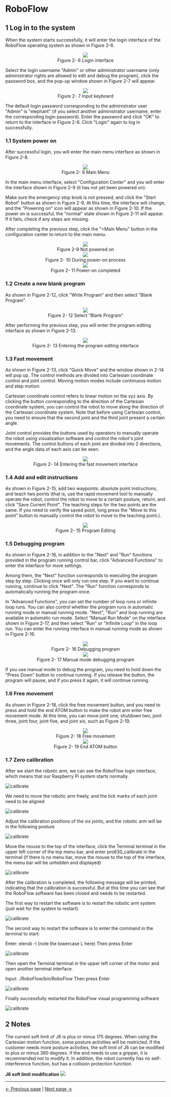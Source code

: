 # RoboFlow



## 1 Log in to the system

When the system starts successfully, it will enter the login interface of the RoboFlow operating system as shown in Figure 2-6.

<div align=center><img src="../resources/2-serialproduct/myCobot Pro 600/English/图片17.png"></div>

<center>Figure 2- 6 Login interface</center>

Select the login username "Admin" or other administrator username (only administrator rights are allowed to edit and debug the program), click the password box, and the pop-up window shown in Figure 2-7 will appear.

<div align=center><img src="../resources/2-serialproduct/myCobot Pro 600/Chinese/Drawing 30.png"></div>

<center>Figure 2- 7 Input keyboard</center>

The default login password corresponding to the administrator user "Admin" is "elephant" (if you select another administrator username, enter the corresponding login password). Enter the password and click "OK" to return to the interface in Figure 2-6. Click "Login" again to log in successfully.

### 1.1 System power on

After successful login, you will enter the main menu interface as shown in Figure 2-8.

<div align=center><img src="../resources/2-serialproduct/myCobot Pro 600/Chinese/Drawing 31.png"></div>

<center>Figure 2- 8 Main Menu</center>

In the main menu interface, select "Configuration Center" and you will enter the interface shown in Figure 2-9 (it has not yet been powered on).

Make sure the emergency stop knob is not pressed, and click the "Start Robot" button as shown in Figure 2-9. At this time, the interface will change, and the "Powering on" icon will appear as shown in Figure 2-10. If the power on is successful, the "normal" state shown in Figure 2-11 will appear. If it fails, check if any steps are missing.

After completing the previous step, click the "<Main Menu" button in the configuration center to return to the main menu.

<div align=center><img src="../resources/2-serialproduct/myCobot Pro 600/Chinese/Drawing 32.png"></div>

<center>Figure 2-9 Not powered on</center>

<div align=center><img src="../resources/2-serialproduct/myCobot Pro 600/Chinese/Drawing 33.png"></div>

<center>Figure 2- 10 During power-on process</center>

<div align=center><img src="../resources/2-serialproduct/myCobot Pro 600/Chinese/Drawing 34.png"></div>

<center>Figure 2- 11 Power-on completed</center>

### 1.2 Create a new blank program

As shown in Figure 2-12, click "Write Program" and then select "Blank Program".

<div align=center><img src="../resources/2-serialproduct/myCobot Pro 600/Chinese/Drawing 35.png"></div>

<center>Figure 2- 12 Select “Blank Program”</center>

After performing the previous step, you will enter the program editing interface as shown in Figure 2-13.

<div align=center><img src="../resources/2-serialproduct/myCobot Pro 600/Chinese/Drawing 36.png"></div>

<center>Figure 2- 13 Entering the program editing interface</center>

### 1.3 Fast movement

As shown in Figure 2-13, click "Quick Move" and the window shown in 2-14 will pop up. The control methods are divided into Cartesian coordinate control and joint control. Moving motion modes include continuous motion and step motion.

Cartesian coordinate control refers to linear motion on the xyz axis. By clicking the button corresponding to the direction of the Cartesian coordinate system, you can control the robot to move along the direction of the Cartesian coordinate system. Note that before using Cartesian control, you need to ensure that the second joint and the third joint present a certain angle.

Joint control provides the buttons used by operators to manually operate the robot using visualization software and control the robot's joint movements. The control buttons of each joint are divided into 2 directions, and the angle data of each axis can be seen.

<div align=center><img src="../resources/2-serialproduct/myCobot Pro 600/Chinese/Drawing 37.png"></div>

<center>Figure 2- 14 Entering the fast movement interface</center>

### 1.4 Add and edit instructions

As shown in Figure 2-15, add two waypoints: absolute point instructions, and teach two points (that is, use the rapid movement tool to manually operate the robot, control the robot to move to a certain posture, return, and click "Save Current Point". The teaching steps for the two points are the same. If you need to verify the saved point, long press the "Move to this point" button to manually control the robot to move to the teaching point.).  

<div align=center><img src="../resources/2-serialproduct/myCobot Pro 600/Chinese/Drawing 38.png"></div>

<center>Figure 2- 15 Program Editing</center>

### 1.5 Debugging program

As shown in Figure 2-16, in addition to the "Next" and "Run" functions provided in the program running control bar, click "Advanced Functions" to enter the interface for more settings.

Among them, the "Next" function corresponds to executing the program step by step. Clicking once will only run one step. If you want to continue running, continue to click "Next". The "Run" function corresponds to automatically running the program once.

In "Advanced Functions", you can set the number of loop runs or infinite loop runs. You can also control whether the program runs in automatic running mode or manual running mode. "Next", "Run" and loop running are available in automatic run mode. Select "Manual Run Mode" on the interface shown in Figure 2-17, and then select "Run" or "Infinite Loop" in the loop run. You can enter the running interface in manual running mode as shown in Figure 2-16.

<div align=center><img src="../resources/2-serialproduct/myCobot Pro 600/Chinese/Drawing 42.png"></div>

<center>Figure 2- 16 Debugging program</center>

<div align=center><img src="../resources/2-serialproduct/myCobot Pro 600/Chinese/Drawing 43.png"></div>

<center>Figure 2- 17 Manual mode debugging program</center>

If you use manual mode to debug the program, you need to hold down the "Press Down" button to continue running. If you release the button, the program will pause, and if you press it again, it will continue running.

### 1.6 Free movement

As shown in Figure 2-18, click the free movement button, and you need to press and hold the end ATOM button to make the robot arm enter free movement mode. At this time, you can move joint one, shutdown two, joint three, joint four, joint five, and joint six, such as Figure 2-19.

<div align=center><img src="../resources/2-serialproduct/myCobot Pro 600/Chinese/Drawing 44.png"></div>

<center>Figure 2- 18 Free movement</center>

<div align=center><img src="../resources/2-serialproduct/myCobot Pro 600/Chinese/机械臂末端图.png"></div>

<center>Figure 2- 19 End ATOM button</center>

### 1.7 Zero calibration

After we start the robotic arm, we can see the RoboFlow login interface, which means that our Raspberry Pi system starts normally.

![calibrate](../resources/2-serialproduct/myCobot%20Pro%20600/Chinese/calibrate1.png)

We need to move the robotic arm freely, and the tick marks of each joint need to be aligned

![calibrate](../resources/2-serialproduct/myCobot%20Pro%20600/Chinese/calibrate1.jpg)

Adjust the calibration positions of the six joints, and the robotic arm will be in the following posture

![calibrate](../resources/2-serialproduct/myCobot%20Pro%20600/Chinese/calibrate2.jpg)

Move the mouse to the top of the interface, click the Terminal terminal in the upper left corner of the top menu bar, and enter pro630_calibrate in the terminal (if there is no menu bar, move the mouse to the top of the interface, the menu bar will be unhidden and displayed)

![calibrate](../resources/4-FirstInstallAndUse/zero_cmd.png)

<!-- ![calibrate](../resources/2-serialproduct/myCobot%20Pro%20600/Chinese/calibrate2.png) -->

After the calibration is completed, the following message will be printed, indicating that the calibration is successful. But at this time you can see that the RoboFlow software has been closed and needs to be restarted.

<!-- ![calibrate](../resources/2-serialproduct/myCobot%20Pro%20600/Chinese/calibrate3.png) -->

The first way to restart the software is to restart the robotic arm system (just wait for the system to restart):

![calibrate](../resources/2-serialproduct/myCobot%20Pro%20600/Chinese/calibrate9.png)

The second way to restart the software is to enter the command in the terminal to start:

Enter: elerob -l (note the lowercase L here) Then press Enter

![calibrate](../resources/2-serialproduct/myCobot%20Pro%20600/Chinese/calibrate5.png)

Then open the Terminal terminal in the upper left corner of the motor and open another terminal interface.

Input: ./RoboFlow/bin/RoboFlow Then press Enter

<!-- ![calibrate](../resources/2-serialproduct/myCobot%20Pro%20600/Chinese/calibrate10.png) -->

![calibrate](../resources/2-serialproduct/myCobot%20Pro%20600/Chinese/630.png)

<!-- ![calibrate](../resources/2-serialproduct/myCobot%20Pro%20600/Chinese/calibrate7.png) -->

Finally successfully restarted the RoboFlow visual programming software

![calibrate](../resources/2-serialproduct/myCobot%20Pro%20600/Chinese/calibrate8.png)


## 2 Notes
The current soft limit of J6 is plus or minus 175 degrees. When using the Cartesian motion function, some posture activities will be restricted. If the customer needs more posture activities, the soft limit of J6 can be modified to plus or minus 360 degrees. If the end needs to use a gripper, it is recommended not to modify it. In addition, the robot currently has no self-interference function, but has a collision protection function.

**J6 soft limit modification**
![](../resources/5-BasicApplication/limit.gif)

---
[← Previous page](./5-BasicApplication.md) | [Next page → ](../6-SDKDevelopment/6-SDKDevelopment.md)